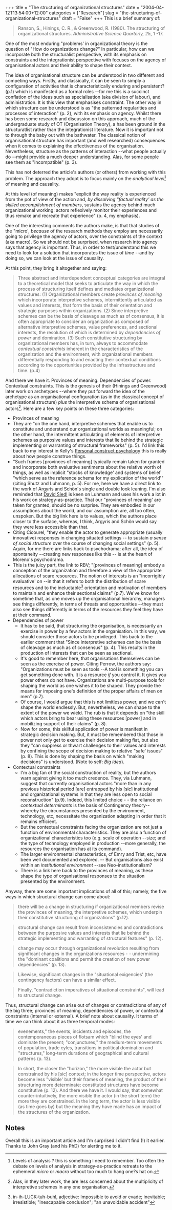 +++
title = "The structuring of organizational structures"
date = "2004-04-12T13:54:00+12:00"
categories = ["Research"]
slug = "the-structuring-of-organizational-structures"
draft = "False"
+++
This is a brief summary of:

> Ranson, S., Hinings, C. R., & Greenwood,
R. (1980). The structuring of organizational structures.
_Administrative Science Quarterly, 25_, 1    -17.

One of the most enduring "problems' in organizational theory is
the question of "How do organizations change?" In particular, how
can we incorporate both the structuralist perspective, with its
emphasis on constraints and the integrationist perspective with
focuses on the agency of organisational actors and their ability to
shape their context.

The idea of organisational structure can be understood in two
different and competing ways. Firstly, and classically, it can be
seen to simply a configuration of activities that is
characteristically enduring and persistent? (p.1) which is
manifested as a formal roles    --for me this is a succinct conflation
of the ideas such as specialisation (aka division of labour), and
administration. It is this view that emphasises constraint. The
other way in which structure can be understood is as "the patterned
regularities and processes of interaction" (p. 2), with its
emphasis on agency. Whilst there has been some research and discussion
on this approach, much of the undergraduate study of OT (Organisation
Theory), a has been ground in the structuratlist rather than the integrationist literature.
Now it is important not to through the baby out with the bathwater.
The classical notion of organisational structure has important (and
well researched) consequences when it comes to explaining the
effectiveness of the organisation. Nevertheless, structure as
the patterns of interaction    --what people actually do    --might provide a
much deeper understanding. Alas, for some people see them as
"incompatible" (p. 3). 

This has not deterred the article's authors (or
others) from working with this problem. The approach they adopt is to
focus mainly on the _analytical level_[^1] of meaning and
causality.

At this level (of meaning) makes "explicit the way reality is
experienced from the pot of view of the action and, _by dissolving
"factual reality' as the skilled accomplishment of members_,
sustains the agency behind much organizational working: actors reflexively
monitor their experiences and thus remake and recreate that experience" (p. 4,
my emphasis).

One of the interesting comments the authors make, is that that studies of the
"micro', _because_ of the research methods they employ are necessarily going to
privilege the agency of actors, over the constraints of the context (aka
macro). So we should not be surprised, when research into agency says that
agency is important.  Thus, in order to test/understand this we need to look
for a solution that incorporates the issue of _time_    --and by doing so, we can
    look at the issue of causality.

At this point, they bring it altogether and saying:

> Three abstract and interdependent conceptual categories are
integral to a theoretical model that seeks to articulate the way
in which the process of structuring itself defines and mediates
organizational structures: (1) Organizational members create
_provinces of meaning_ which incorporate interpretive schemes,
intermittently articulated as values and interests, that form the
basis of their orientation and strategic purposes within
organizations. (2) Since interpretive schemes can be the basis of
cleavage as much as of consensus, it is often appropriate to
consider an organization as composed of alternative
interpretive schemes, value preferences, and sectional interests,
the resolution of which is determined by _dependencies of power_
and domination. (3) Such constitutive structuring by
organizational members has, in turn, always to accommodate
_contextual constraints_ inherent in the characteristics of the
organization and the environment, with organizational members
differentially responding to and enacting their contextual
conditions according to the opportunities provided by the
infrastructure and time. (p.4)

And there we have it. Provinces of meaning. Dependencies of power.
Contextual constraints. This is the genesis of their (Hinings and
Greenwood) later work on archetypes    --where they put forward the idea of
the archetype as an organisational configuration (as in the
classical concept of organisational structure) _plus_ the
interpretive schema of organisational actors[^2].
Here are a few key points on these three categories:

- Provinces of meaning
- They are "on the one hand, interpretive schemes that enable us
to constitute and understand our organizational worlds as
meaningful; on the other hand, the intermittent articulating of
elements of interpretive schemes as purposive values and interests
that lie behind the strategic implementing or warranting of
structural frameworks" (p. 5). I'd link this back to my interest in
Kelly's [Personal construct psychology](https://www.repgrid.com/pcp/)
this is really about how people construe things.
- "Such frames [provinces of meaning] typically remain taken for
granted and incorporate both evaluative sentiments about the relative
worth of things, as well as implicit "stocks of knowledge' and systems
of belief "which serve as the reference schema for my explication of
the world'" (citing Shutz and Luhmann, p. 5). For me, here we have a
direct link to the work of Argyris and Sch&ouml;n's single and double
look leaning. I'm also reminded that
[David Siedl](https://web.archive.org/web/20041230220946/https://www.bwl.uni-muenchen.de/personen/person.asp?id=999) is
keen on Luhmann and uses his work a lot in his work on
strategy-as-practice. That our "provinces of meaning' are taken for
granted, should be no surprise. They are embodied in our assumptions
about the world, and our assumption are, all too often, unspoken. But
the big link here is to values, which the authors place closer to the
surface, whereas, I think, Argyris and Sch&ouml;n would say they were
less accessible than that.
- Citing Cicourel, "they enable the actor to generate
appropriate (usually innovative) responses in changing situated
settings
-- to sustain _a sense of social structure_ over the course of
changing social settings" (p. 5). Again, for me there are links back
to psychodrama; after all, the idea of spontaneity    --creating new
responses like this
-- is at the heart of Moreno's psychodrama.
- This is the juicy part, the link to RBV;
"[provinces of meaning] embody a conception of the organization
and therefore a view of the appropriate allocations of scare
resources. The notion of interests is an "incorrigibly evaluative'
on
    --in that it refers to both the distribution of scare resources
and to the ineluctable[^3] orientation and motivation of members to
maintain and enhance their sectional claims" (p.7). We've know for
sometime that, as one moves up the organisational hierarchy,
managers see things differently, in terms of threats and
opportunities    --they must also see things differently in terms of the
resources they feel they have at their command.
- Dependencies of power
    - It has to be said, that structuring the organisation, is
necessarily an exercise in power by a few actors in the
organisation. In this way, we should consider those actors to be
privileged. This back to the earlier comment that "Since
interpretive schemes can be the basis of cleavage as much as of
consensus" (p. 4). This results in the production of interests that
can be seen as sectional.
    - It's good to remember here, that organisations themselves can
be seen as the exercise of power. Citing Perrow, the authors say:
"Organizations must be seen as tools    --A tool is something you can
get something done with. It is a resource _if_ you control it. It
gives you power others do not have. Organizations are multi-purpose
tools for shaping the world as one wishes it to be shaped. They provide
the means for imposing one's definition of the proper affairs of men
on men" (p.7).
    - Of course, I would argue that this is not limitless power, and
we can't shape the world endlessly. But, nevertheless, we can shape
to the extent of the power we wield. The rub is that it depends on "the
skill which actors bring to bear using these resources [power] and in
mobilizing support of their claims" (p. 8).
    - Now for some, this skilful application of power is manifest in
strategic decision making. But, it must be remembered that those in
power not only get to exercise their decision making fiat, but also
they "can suppress or thwart challenges to their values and interests
by confining the scope of decision making to relative "safe'
issues" (p. 8). This is done by shaping the basis on which "making
decisions" is understood. (Note to self: _Big idea_).
- Contextual constraints
    - I'm a big fan of the social construction of reality, but the
authors warn against giving it too much credence. They, via Luhmann,
suggest that currently organisational actors "more than in any
previous historical period [are] entrapped by his [sic]
institutional and organizational systems in that they are less
open to social reconstruction" (p.9). Indeed, this limited choice     -    -
the reliance on _contextual determinants_ is the basis of
Contingency theory--whereby the circumstances presented by the
environment, technology, etc, necessitate the organization
adapting in order that it remains efficient.
    - But the contextual constraints facing the organization are
not just a function of environmental characteristics. They are
also a function of organizational characteristics too (e.g.
scale of operation    --size; and the type of technology employed in
production    --more generally, the resources the organisation has at
its command).
    - The larger environmental characteristics, cf Emry and
Trist, etc, have been well documented and explored.
-- But organisations also exist within an _institutional
environment_    --see Neo-institutionalism?
    - There is a link here back to the provinces of meaning, as
these
shape the type of organisational responses to the situation
presented by the environment.

Anyway, there are some important implications of all of this;
namely, the five ways in which structural change can come about:

> there will be a change in structuring if organizational
members revise the provinces of meaning, the interpretive schemes,
which underpin their constitutive structuring of organizations"
(p.12).

> structural change can result from inconsistencies and
contradictions between the purposive values and interests that lie
behind the strategic implementing and warranting of structural
features" (p. 12).

> change may occur through organizational revolution resulting
from significant changes in the organizations resources     -    -
undermining the "dominant coalitions and permit the creation of
new power dependencies" (p. 13).

> Likewise, significant changes in the "situational exigencies'
(the contingency factors) can have a similar effect.

> Finally, "contradiction imperatives of situational
constraints", will lead to structural change.

Thus, structural change can arise out of changes or contradictions
of any of the big three; provinces of meaning, dependencies of power,
or contextual constraints (internal or external).
A brief note about causality. It terms of time we can think about it
as three temporal modes:

> evenements," the events, incidents and episodes, the
contemporaneous pieces of flotsam which "blind the eyes' and
dominate the present; "conjunctures," the medium-term movements of
population, trade cyles, transitions in political domination and
"structures," long-term durations of geographical and cultural
patterns (p. 13).

> In short, the closer the "horizon," the more visible the actor
but constrained by his [sic] context; in the longer time
perspective, actors become less "visible' but their frames of
meaning, the product of their structuring more determinate:
constituted structures have become constitutive (p. 12).
And there we have it. I would say, that somewhat counter-intuitively,
the more visible the actor (in the short term) the more they are
constrained. In the long term, the actor is less visible (as time goes
by) but the meaning they have made has an impact of the structures of
the organization.

## Notes

Overall this is an important article and I'm surprised I didn't
find (!) it earlier. Thanks to John Gray (and his PhD) for alerting
me to it.


[^1]: Levels of analysis ? this is something I need to remember. Too
    often the debate on levels of analysis in strategy-as-practice
    retreats
    to the ephemeral _micro_ or _macro_ without too much to hang
    one?s
    hat on.

[^2]: Alas, in they later work, the are less concerned about the
    multiplicity of interpretive schemes in any one organisation.

[^3]: in-ih-LUCK-tuh-buhl, adjective: Impossible to avoid or evade;
    inevitable; irresistible; "inescapable conclusion"; "an
    unavoidable accident"

